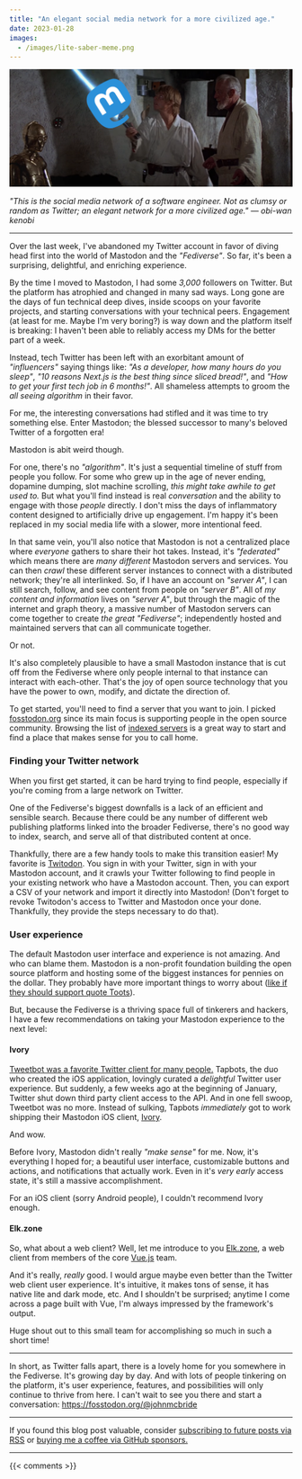 ```yaml
---
title: "An elegant social media network for a more civilized age."
date: 2023-01-28
images:
  - /images/lite-saber-meme.png
---
```


![Mastodon, an elegant social media network](/images/lite-saber-meme.png)

_"This is the social media network of a software engineer.
Not as clumsy or random as Twitter; an elegant network for a more civilized age." ― obi-wan kenobi_

---

Over the last week, I've abandoned my Twitter account
in favor of diving head first into the world of Mastodon and the _"Fediverse"_.
So far, it's been a surprising, delightful, and enriching experience.

By the time I moved to Mastodon,
I had some _3,000_ followers on Twitter.
But the platform has atrophied and changed in many sad ways.
Long gone are the days of fun technical deep dives,
inside scoops on your favorite projects,
and starting conversations with your technical peers.
Engagement (at least for me. Maybe I'm very boring?)
is way down and the platform itself is breaking:
I haven't been able to reliably access my DMs for the better part of a week.

Instead, tech Twitter has been left with an exorbitant amount of _"influencers"_ saying things like:
_"As a developer, how many hours do you sleep"_,
_"10 reasons Next.js is the best thing since sliced bread!"_,
and _"How to get your first tech job in 6 months!"_.
All shameless attempts to groom the _all seeing algorithm_ in their favor.

For me, the interesting conversations had stifled and it was time to try something else.
Enter Mastodon; the blessed successor to many's beloved Twitter of a forgotten era!

Mastodon is abit weird though.

For one, there's no _"algorithm"_.
It's just a sequential timeline of stuff from people you follow.
For some who grew up in the age of never ending, dopamine dumping,
slot machine scrolling, _this might take awhile to get used to._
But what you'll find instead is real _conversation_
and the ability to engage with those _people_ directly.
I don't miss the days of inflammatory content designed to artificially drive up engagement.
I'm happy it's been replaced in my social media life with a slower, more intentional feed.

In that same vein, you'll also notice that Mastodon is not a centralized place where _everyone_ gathers
to share their hot takes. Instead, it's _"federated"_ which means there are
_many different_ Mastodon servers and services.
You can then _crawl_ these different
server instances to connect with a distributed network; they're all interlinked.
So, if I have an account on _"server A"_,
I can still search, follow, and see content from people on _"server B"_.
All of _my content and information_ lives on _"server A"_, but through the magic of the
internet and graph theory, a massive number of Mastodon servers can come together
to create _the great "Fediverse"_; independently hosted and maintained servers
that can all communicate together.

Or not.

It's also completely plausible to have a small Mastodon instance that is cut off from the Fediverse
where only people internal to that instance can interact with each-other.
That's the joy of open source technology
that you have the power to own, modify, and dictate the direction of.

To get started, you'll need to find a server that you want to join.
I picked [fosstodon.org](https://fosstodon.org) 
since its main focus is supporting people in the open source community.
Browsing the list of [indexed servers](https://joinmastodon.org/servers)
is a great way to start and find a place that makes sense for you to call home.

### Finding your Twitter network

When you first get started, it can be hard trying to find people,
especially if you're coming from a large network on Twitter.

One of the Fediverse's biggest downfalls is a lack of an efficient and sensible search.
Because there could be any number of different web publishing platforms linked into the broader Fediverse,
there's no good way to index, search, and serve all of that distributed content at once.

Thankfully, there are a few handy tools to make this transition easier!
My favorite is [Twitodon](https://twitodon.com/). You sign in with your Twitter,
sign in with your Mastodon account, and it crawls your Twitter following to find
people in your existing network who have a Mastodon account. Then, you can export a CSV of your network
and import it directly into Mastodon!
(Don't forget to revoke Twitodon's access to Twitter and Mastodon once your done.
Thankfully, they provide the steps necessary to do that).

### User experience

The default Mastodon user interface and experience is not amazing.
And who can blame them.
Mastodon is a non-profit foundation building the open source platform
and hosting some of the biggest instances for pennies on the dollar.
They probably have more important things to worry about ([like if they should support quote Toots](https://github.com/mastodon/mastodon/issues/20673)).

But, because the Fediverse is a thriving space full of tinkerers and hackers,
I have a few recommendations on taking your Mastodon experience to the next level:

#### Ivory

[Tweetbot was a favorite Twitter client for many people.](https://tapbots.com/tweetbot/)
Tapbots, the duo who created the iOS application, lovingly curated a _delightful_ Twitter user experience.
But suddenly, a few weeks ago at the beginning of January,
Twitter shut down third party client access to the API.
And in one fell swoop, Tweetbot was no more.
Instead of sulking, Tapbots _immediately_ got to work shipping their Mastodon iOS client, [Ivory](https://tapbots.com/ivory/).

And wow.

Before Ivory, Mastodon didn't really _"make sense"_ for me.
Now, it's everything I hoped for; a beautiful user interface,
customizable buttons and actions, and notifications that actually work.
Even in it's _very early_ access state, it's still a massive accomplishment.

For an iOS client (sorry Android people), I couldn't recommend Ivory enough.

#### Elk.zone

So, what about a web client?
Well, let me introduce to you [Elk.zone](https://elk.zone),
a web client from members of the core [Vue.js](https://vuejs.org/) team.

And it's really, _really_ good. I would argue maybe even better than the Twitter web client user experience.
It's intuitive, it makes tons of sense, it has native lite and dark mode, etc.
And I shouldn't be surprised; anytime I come across a page built with Vue,
I'm always impressed by the framework's output.

Huge shout out to this small team for accomplishing so much in such a short time!

---

In short, as Twitter falls apart, there is a lovely home for you somewhere in the Fediverse.
It's growing day by day. And with lots of people tinkering on the platform,
it's user experience, features, and possibilities will only continue to thrive from here.
I can't wait to see you there and start a conversation:
https://fosstodon.org/@johnmcbride

---

If you found this blog post valuable,
consider [subscribing to future posts via RSS](https://johncodes.com/index.xml)
or [buying me a coffee via GitHub sponsors.](https://github.com/sponsors/jpmcb)

---

{{< comments >}}
